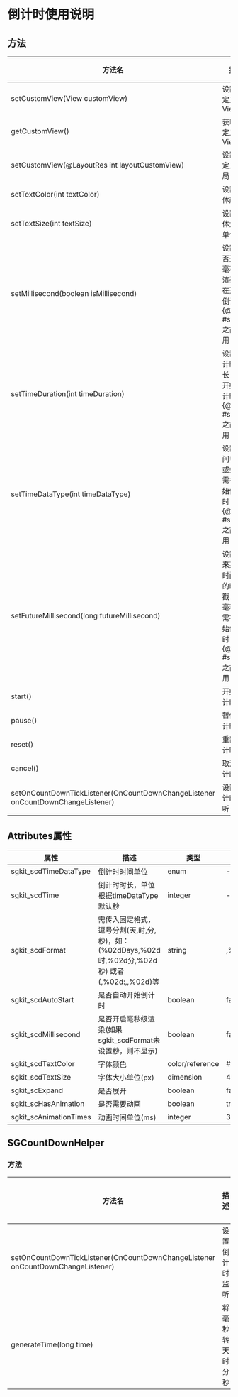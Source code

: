 # 倒计时使用说明

## 方法

| 方法名 | 描述 | 返回类型 | 默认值 |
| --- | --- | --- | --- |
| setCustomView(View customView) | 设置自定义View | void | \- |
| getCustomView() | 获取自定义View | View | \- |
| setCustomView(@LayoutRes int layoutCustomView) | 设置自定义布局 | void | \- |
| setTextColor(int textColor) | 设置字体颜色 | void | #222222 |
| setTextSize(int textSize) | 设置字体大小 单位(px) | void | 48px |
| setMillisecond(boolean isMillisecond) | 设置是否开启毫秒级渲染 需在开始倒计时{@link #start()}之前调用 | void | \- |
| setTimeDuration(int timeDuration) | 设置倒计时时长 需在开始倒计时{@link #start()}之前调用 | void | \- |
| setTimeDataType(int timeDataType) | 设置时间单位或类型 需在开始倒计时{@link #start()}之前调用 | void | \- |
| setFutureMillisecond(long futureMillisecond) | 设置未来某个时间点的时间戳 单位毫秒ms 需在开始倒计时{@link #start()}之前调用 | void | \- |
| start() | 开始倒计时 | void | \- |
| pause() | 暂停倒计时 | void | \- |
| reset() | 重置倒计时 | void | \- |
| cancel() | 取消倒计时 | void | \- |
| setOnCountDownTickListener(OnCountDownChangeListener onCountDownChangeListener) | 设置倒计时监听 | void | \- |

## Attributes属性

| 属性 | 描述 | 类型 | 默认值 |
| --- | --- | --- | --- |
| sgkit_scdTimeDataType | 倒计时时间单位 | enum | \- |
| sgkit_scdTime | 倒计时时长，单位根据timeDataType 默认秒 | integer | \- |
| sgkit_scdFormat | 需传入固定格式，逗号分割(天,时,分,秒)，如：(%02dDays,%02d时,%02d分,%02d秒) 或者 (,%02d:,,%02d)等 | string | ,%02d:,%02d:,%02d |
| sgkit_scdAutoStart | 是否自动开始倒计时 | boolean | false |
| sgkit_scdMillisecond | 是否开启毫秒级渲染(如果sgkit_scdFormat未设置秒，则不显示) |  boolean | false |
| sgkit_scdTextColor | 字体颜色 | color/reference | #2222222 |
| sgkit_scdTextSize | 字体大小单位(px) | dimension | 48px |
| sgkit_scExpand | 是否展开 | boolean | false |
| sgkit_scHasAnimation | 是否需要动画 | boolean | true |
| sgkit_scAnimationTimes | 动画时间单位(ms) | integer | 300ms |

## SGCountDownHelper

### 方法
| 方法名 | 描述 | 返回类型 | 默认值 |
| --- | --- | --- | --- |
| setOnCountDownTickListener(OnCountDownChangeListener onCountDownChangeListener) | 设置倒计时监听 | void | \- |
| generateTime(long time) | 将毫秒转天时分秒 | void | \- |